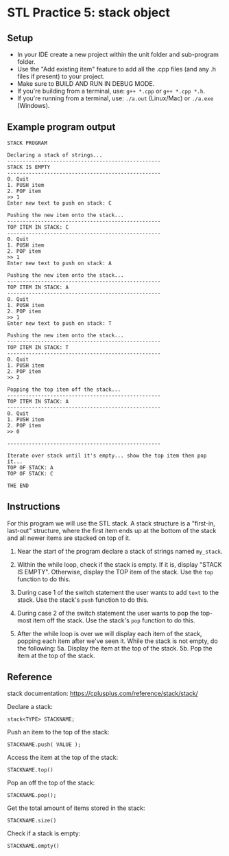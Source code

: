 # STL Practice 5: stack object

## Setup
- In your IDE create a new project within the unit folder and sub-program folder.
- Use the "Add existing item" feature to add all the .cpp files (and any .h files if present) to your project.
- Make sure to BUILD AND RUN IN DEBUG MODE.
- If you're building from a terminal, use: `g++ *.cpp` or `g++ *.cpp *.h`.
- If you're running from a terminal, use: `./a.out` (Linux/Mac) or `./a.exe` (Windows).


## Example program output
```
STACK PROGRAM

Declaring a stack of strings...
--------------------------------------------------
STACK IS EMPTY
--------------------------------------------------
0. Quit
1. PUSH item
2. POP item
>> 1
Enter new text to push on stack: C

Pushing the new item onto the stack...
--------------------------------------------------
TOP ITEM IN STACK: C
--------------------------------------------------
0. Quit
1. PUSH item
2. POP item
>> 1
Enter new text to push on stack: A

Pushing the new item onto the stack...
--------------------------------------------------
TOP ITEM IN STACK: A
--------------------------------------------------
0. Quit
1. PUSH item
2. POP item
>> 1
Enter new text to push on stack: T

Pushing the new item onto the stack...
--------------------------------------------------
TOP ITEM IN STACK: T
--------------------------------------------------
0. Quit
1. PUSH item
2. POP item
>> 2

Popping the top item off the stack...
--------------------------------------------------
TOP ITEM IN STACK: A
--------------------------------------------------
0. Quit
1. PUSH item
2. POP item
>> 0

--------------------------------------------------

Iterate over stack until it's empty... show the top item then pop it...
TOP OF STACK: A
TOP OF STACK: C

THE END
```

## Instructions

For this program we will use the STL stack. A stack structure is a "first-in, last-out" structure, where the first item ends up at the bottom of the stack and all newer items are stacked on top of it.

1. Near the start of the program declare a stack of strings named `my_stack`.

2. Within the while loop, check if the stack is empty. If it is, display "STACK IS EMPTY". Otherwise, display the TOP item of the stack. Use the `top` function to do this.

3. During case 1 of the switch statement the user wants to add `text` to the stack. Use the stack's `push` function to do this.

4. During case 2 of the switch statement the user wants to pop the top-most item off the stack. Use the stack's `pop` function to do this.

5. After the while loop is over we will display each item of the stack, popping each item after we've seen it. While the stack is not empty, do the following:
   5a. Display the item at the top of the stack.
   5b. Pop the item at the top of the stack.


## Reference
stack documentation: https://cplusplus.com/reference/stack/stack/

Declare a stack:
```
stack<TYPE> STACKNAME;
```

Push an item to the top of the stack:
```
STACKNAME.push( VALUE );
```

Access the item at the top of the stack:
```
STACKNAME.top()
```

Pop an off the top of the stack:
```
STACKNAME.pop();
```

Get the total amount of items stored in the stack:
```
STACKNAME.size()
```

Check if a stack is empty:
```
STACKNAME.empty()
```
